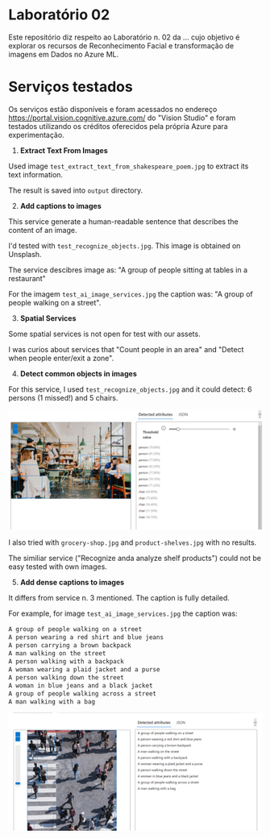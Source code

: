 # Laboratório 02 

Este repositório diz respeito ao Laboratório n. 02 da ... cujo objetivo é explorar os recursos de Reconhecimento Facial e transformação de imagens em Dados no Azure ML.

# Serviços testados

Os serviços estão disponíveis e foram acessados no endereço https://portal.vision.cognitive.azure.com/ do "Vision Studio" e foram testados utilizando os créditos oferecidos pela própria Azure para experimentação.

1. **Extract Text From Images**

Used image `test_extract_text_from_shakespeare_poem.jpg` to extract its text information.

The result is saved into `output` directory.

2. **Add captions to images**

This service generate a human-readable sentence that describes the content of an image.

I'd tested with `test_recognize_objects.jpg`. This image is obtained on Unsplash.

The service descibres image as: "A group of people sitting at tables in a restaurant"

For the imagem `test_ai_image_services.jpg` the caption was: "A group of people walking on a street".

3. **Spatial Services**

Some spatial services is not open for test with our assets.

I was curios about services that "Count people in an area" and "Detect when people enter/exit a zone".

4. **Detect common objects in images**

For this service, I used `test_recognize_objects.jpg` and it could detect: 6 persons (1 missed!) and 5 chairs. 

![Print of detect objects service](outputs/print-detect-objects.png)

I also tried with `grocery-shop.jpg` and `product-shelves.jpg` with no results. 

The similiar service ("Recognize anda analyze shelf products") could not be easy tested with own images.

5. **Add dense captions to images**

It differs from service n. 3 mentioned. The caption is fully detailed.

For example, for image `test_ai_image_services.jpg` the caption was:

```
A group of people walking on a street
A person wearing a red shirt and blue jeans
A person carrying a brown backpack
A man walking on the street
A person walking with a backpack
A woman wearing a plaid jacket and a purse
A person walking down the street
A woman in blue jeans and a black jacket
A group of people walking across a street
A man walking with a bag
```

![Print of caption image](outputs/print-2-caption-image.png)